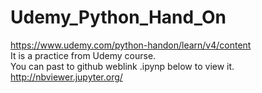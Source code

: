 # Udemy_Python_Hand_On  
https://www.udemy.com/python-handon/learn/v4/content  
It is a practice from Udemy course.  
You can past to github weblink .ipynp below to view it.  
http://nbviewer.jupyter.org/  
